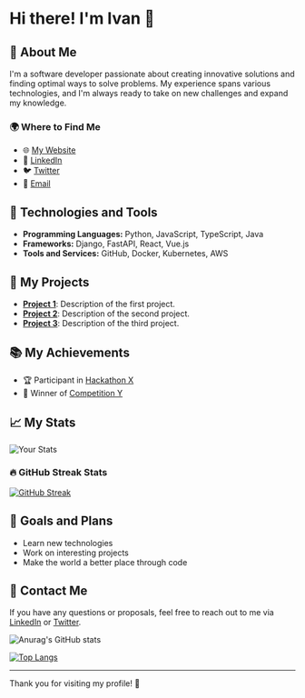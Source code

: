 # Hi there! I'm Ivan 👋

## 🚀 About Me

I'm a software developer passionate about creating innovative solutions and finding optimal ways to solve problems. My experience spans various technologies, and I'm always ready to take on new challenges and expand my knowledge.

### 🌍 Where to Find Me

- 🌐 [My Website](https://your-website.com)
- 🏢 [LinkedIn](https://www.linkedin.com/in/your-profile)
- 🐦 [Twitter](https://twitter.com/your_twitter)
- 📧 [Email](mailto:your-email@example.com)

## 🔧 Technologies and Tools

- **Programming Languages:** Python, JavaScript, TypeScript, Java
- **Frameworks:** Django, FastAPI, React, Vue.js
- **Tools and Services:** GitHub, Docker, Kubernetes, AWS

## 🌟 My Projects

- **[Project 1](https://github.com/your-username/project-1)**: Description of the first project.
- **[Project 2](https://github.com/your-username/project-2)**: Description of the second project.
- **[Project 3](https://github.com/your-username/project-3)**: Description of the third project.

## 📚 My Achievements

- 🏆 Participant in [Hackathon X](https://link-to-event)
- 🥇 Winner of [Competition Y](https://link-to-competition)

## 📈 My Stats

![Your Stats](https://github-readme-stats.vercel.app/api?username=ivanmanko&show_icons=true&hide_title=true&hide_border=true&count_private=true&include_all_commits=true&line_height=21)

### 🔥 GitHub Streak Stats

[![GitHub Streak](https://github-readme-streak-stats.herokuapp.com/?user=ivanmanko&theme=dark)](https://git.io/streak-stats)

## 🎯 Goals and Plans

- Learn new technologies
- Work on interesting projects
- Make the world a better place through code

## 💬 Contact Me

If you have any questions or proposals, feel free to reach out to me via [LinkedIn](https://www.linkedin.com/in/your-profile) or [Twitter](https://twitter.com/your_twitter).

![Anurag's GitHub stats](https://github-readme-stats.vercel.app/api?username=ivanmanko&show_icons=true&theme=radical)

[![Top Langs](https://github-readme-stats.vercel.app/api/top-langs/?username=ivanmanko&layout=compact)](https://github.com/anuraghazra/github-readme-stats)

---

Thank you for visiting my profile! 🌟
```
